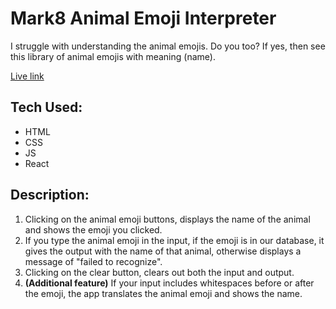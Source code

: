 # Mark8 Animal Emoji Interpreter

I struggle with understanding the animal emojis. Do you too? If yes, then see this library of animal emojis with meaning (name).

[Live link](https://neog-animal-emoji-interpreter.vercel.app/)

## Tech Used: 
- HTML
- CSS
- JS
- React

## Description:
1. Clicking on the animal emoji buttons, displays the name of the animal and shows the emoji you clicked.
1. If you type the animal emoji in the input, if the emoji is in our database, it gives the output with the name of that animal, otherwise displays a message of "failed to recognize".
1. Clicking on the clear button, clears out both the input and output.
1. **(Additional feature)** If your input includes whitespaces before or after the emoji, the app translates the animal emoji and shows the name.
